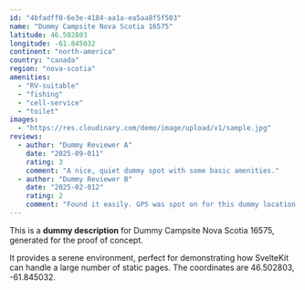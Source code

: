 ```yaml
---
id: "4bfadff0-6e3e-4184-aa1a-ea5aa8f5f503"
name: "Dummy Campsite Nova Scotia 16575"
latitude: 46.502803
longitude: -61.845032
continent: "north-america"
country: "canada"
region: "nova-scotia"
amenities:
  - "RV-suitable"
  - "fishing"
  - "cell-service"
  - "toilet"
images:
  - "https://res.cloudinary.com/demo/image/upload/v1/sample.jpg"
reviews:
  - author: "Dummy Reviewer A"
    date: "2025-09-011"
    rating: 3
    comment: "A nice, quiet dummy spot with some basic amenities."
  - author: "Dummy Reviewer B"
    date: "2025-02-012"
    rating: 2
    comment: "Found it easily. GPS was spot on for this dummy location."
---
```


This is a **dummy description** for Dummy Campsite Nova Scotia 16575, generated for the proof of concept.

It provides a serene environment, perfect for demonstrating how SvelteKit can handle a large number of static pages. The coordinates are 46.502803, -61.845032.
